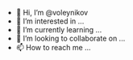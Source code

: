 - 👋 Hi, I’m @voleynikov
- 👀 I’m interested in ...
- 🌱 I’m currently learning ...
- 💞️ I’m looking to collaborate on ...
- 📫 How to reach me ...

<!---
voleynikov/voleynikov is a ✨ special ✨ repository because its `README.md` (this file) appears on your GitHub profile.
You can click the Preview link to take a look at your changes.
--->
